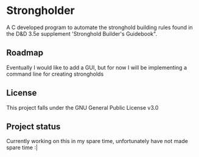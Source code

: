 # Strongholder

A C developed program to automate the stronghold building rules found in the D&D 3.5e supplement 'Stronghold Builder's Guidebook".

## Roadmap

Eventually I would like to add a GUI, but for now I will be implementing a command line for creating strongholds


## License
This project falls under the GNU General Public License v3.0

## Project status
Currently working on this in my spare time, unfortunately have not made spare time :|
